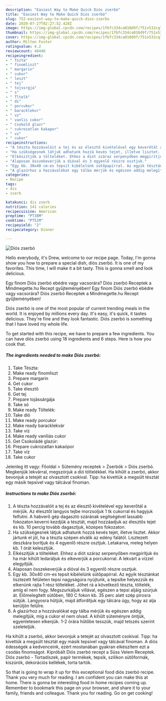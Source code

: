 ```yaml
---
description: "Easiest Way to Make Quick Diós zserbó"
title: "Easiest Way to Make Quick Diós zserbó"
slug: 752-easiest-way-to-make-quick-dios-zserbo
date: 2020-07-27T02:27:52.428Z
image: https://img-global.cpcdn.com/recipes/1fbfc334ca010d9f/751x532cq70/dios-zserbo-recept-foto.jpg
thumbnail: https://img-global.cpcdn.com/recipes/1fbfc334ca010d9f/751x532cq70/dios-zserbo-recept-foto.jpg
cover: https://img-global.cpcdn.com/recipes/1fbfc334ca010d9f/751x532cq70/dios-zserbo-recept-foto.jpg
author: Milton Foster
ratingvalue: 4.2
reviewcount: 48440
recipeingredient:
- " Tszta"
- " finomliszt"
- " margarin"
- " cukor"
- " leszt"
- " tej"
- " tojssrgja"
- " s"
- " Tltelk"
- " di"
- " porcukor"
- " baracklekvr"
- " vz"
- " vanlis cukor"
- " Csokold glazr"
- " cukrozatlan kakapor"
- " vz"
- " cukor"
recipeinstructions:
- "A tészta hozzávalóit a tej és az élesztő kivételével egy keverőtál a mérjük. Az élesztőt langyos tejbe morzsoljuk 1 tk cukorral és hagyjuk felfutni. A habverő gép dagasztó szárának segítségével lassabb fokozaton keverni kezdjük a tésztát, majd hozzáadjuk az élesztős tejet és kb. 10 percig tovább dagasztjuk, közepes fokozaton."
- "Ha szükségesnek látjuk adhatunk hozzá kevés tejet, illetve lisztet. Akkor jártunk el jól, ha a tészta szépen elválik az edény falától. Lisztezett deszkára borítjuk és 4 egyenlő részre osztjuk. Letakarva, meleg helyen kb. 1 órát kelesztjük."
- "Elkészítjük a tölteléket. Ehhez a diót száraz serpenyőben megpirítjuk és ha már kihűlt ledaráljuk és elkeverjük a porcukorral. A lekvárt a vízzel elegyítjük."
- "Alaposan összekeverjük a dióval és 3 egyenlő részre osztjuk."
- "Egy kb. 30x40 cm-es tepsit kibélelünk sütőpapírral. Az egyik tésztánkat lisztezett felületen tepsi nagyságúra nyújtunk, a tepsibe helyezzük és elkenünk rajta 1 rész tölteléket. Jöhet rá a következő tészta, töltelék, amíg el nem fogy. Megszurkáljuk villával, egészen a tepsi aljáig szúrjuk át. Előmelegített sütőben, 180 C fokon kb. 35 perc alatt szép pirosra sütjük. Langyosra hűtjük, majd átfordítjuk egy tálcára úgy, hogy az alja kerüljön felülre."
- "A glazúrhoz a hozzávalókat egy tálba mérjük és egészen addig melegítjük, míg a cukor el nem olvad. A kihűlt süteményre öntjük, egyenletesen elkenjük. 1-2 órára hűtőbe tesszük, majd tetszés szerint szeleteljük."
categories:
- Recipe
tags:
- dis
- zserb

katakunci: dis zserb 
nutrition: 141 calories
recipecuisine: American
preptime: "PT38M"
cooktime: "PT51M"
recipeyield: "2"
recipecategory: Dinner

---
```



![Diós zserbó](https://img-global.cpcdn.com/recipes/1fbfc334ca010d9f/751x532cq70/dios-zserbo-recept-foto.jpg)

Hello everybody, it's Drew, welcome to our recipe page. Today, I'm gonna show you how to prepare a special dish, diós zserbó. It is one of my favorites. This time, I will make it a bit tasty. This is gonna smell and look delicious.

Egy finom Diós zserbó ebédre vagy vacsorára? Diós zserbó Receptek a Mindmegette.hu Recept gyűjteményében! Egy finom Diós zserbó ebédre vagy vacsorára? Diós zserbó Receptek a Mindmegette.hu Recept gyűjteményében!

Diós zserbó is one of the most popular of current trending meals in the world. It is enjoyed by millions every day. It's easy, it's quick, it tastes delicious. They're fine and they look fantastic. Diós zserbó is something that I have loved my whole life.


To get started with this recipe, we have to prepare a few ingredients. You can have diós zserbó using 18 ingredients and 6 steps. Here is how you cook that.

<!--inarticleads1-->

##### The ingredients needed to make Diós zserbó:

1. Take  Tészta:
1. Make ready  finomliszt
1. Prepare  margarin
1. Get  cukor
1. Take  élesztő
1. Get  tej
1. Prepare  tojássárgája
1. Take  só
1. Make ready  Töltelék:
1. Take  dió
1. Make ready  porcukor
1. Make ready  baracklekvár
1. Take  víz
1. Make ready  vaníliás cukor
1. Get  Csokoládé glazúr:
1. Prepare  cukrozatlan kakaópor
1. Take  víz
1. Take  cukor


Jelenleg itt vagy: Főoldal &gt; Sütemény receptek &gt; Zserbók &gt; Diós zserbó. Megkenjük lekvárral, megszórjuk a dió töltelékkel. Ha kihűlt a zserbó, akkor bevonjuk a tetejét az olvasztott csokival. Tipp: ha kivettük a megsült tésztát egy másik tepsivel vagy tálcával finoman. 

<!--inarticleads2-->

##### Instructions to make Diós zserbó:

1. A tészta hozzávalóit a tej és az élesztő kivételével egy keverőtál a mérjük. Az élesztőt langyos tejbe morzsoljuk 1 tk cukorral és hagyjuk felfutni. A habverő gép dagasztó szárának segítségével lassabb fokozaton keverni kezdjük a tésztát, majd hozzáadjuk az élesztős tejet és kb. 10 percig tovább dagasztjuk, közepes fokozaton.
1. Ha szükségesnek látjuk adhatunk hozzá kevés tejet, illetve lisztet. Akkor jártunk el jól, ha a tészta szépen elválik az edény falától. Lisztezett deszkára borítjuk és 4 egyenlő részre osztjuk. Letakarva, meleg helyen kb. 1 órát kelesztjük.
1. Elkészítjük a tölteléket. Ehhez a diót száraz serpenyőben megpirítjuk és ha már kihűlt ledaráljuk és elkeverjük a porcukorral. A lekvárt a vízzel elegyítjük.
1. Alaposan összekeverjük a dióval és 3 egyenlő részre osztjuk.
1. Egy kb. 30x40 cm-es tepsit kibélelünk sütőpapírral. Az egyik tésztánkat lisztezett felületen tepsi nagyságúra nyújtunk, a tepsibe helyezzük és elkenünk rajta 1 rész tölteléket. Jöhet rá a következő tészta, töltelék, amíg el nem fogy. Megszurkáljuk villával, egészen a tepsi aljáig szúrjuk át. Előmelegített sütőben, 180 C fokon kb. 35 perc alatt szép pirosra sütjük. Langyosra hűtjük, majd átfordítjuk egy tálcára úgy, hogy az alja kerüljön felülre.
1. A glazúrhoz a hozzávalókat egy tálba mérjük és egészen addig melegítjük, míg a cukor el nem olvad. A kihűlt süteményre öntjük, egyenletesen elkenjük. 1-2 órára hűtőbe tesszük, majd tetszés szerint szeleteljük.


Ha kihűlt a zserbó, akkor bevonjuk a tetejét az olvasztott csokival. Tipp: ha kivettük a megsült tésztát egy másik tepsivel vagy tálcával finoman. A diós édességek a kedvenceink, ezért mostanában gyakran elkészítem ezt a csodás finomságot. Kipróbált Diós zserbó recept a Süss Velem Receptek. Diós zserbó - Tortadíszek, papír termékek, tepsik, szilikon sütőformák, kiszúrók, dekorációs kellékek, torta tartók. 

So that is going to wrap it up for this exceptional food diós zserbó recipe. Thank you very much for reading. I am confident you can make this at home. There is gonna be interesting food in home recipes coming up. Remember to bookmark this page on your browser, and share it to your family, friends and colleague. Thank you for reading. Go on get cooking!
